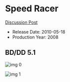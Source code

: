 # Speed Racer

[Discussion Post](https://www.avsforum.com/threads/bass-eq-for-filtered-movies.2995212/post-58312340)

* Release Date: 2010-05-18
* Production Year: 2008

## BD/DD 5.1

![img 0](https://i.imgur.com/gqTiKSX.jpg)

![img 1](https://i.imgur.com/J01pP2L.png)

